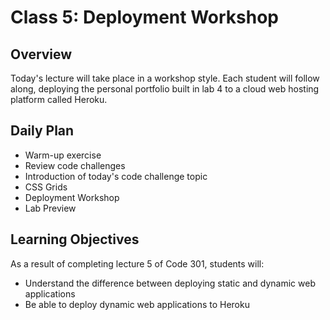 # Class 5: Deployment Workshop 

## Overview

Today's lecture will take place in a workshop style. Each student will follow along, deploying the personal portfolio built in lab 4 to a cloud web hosting platform called Heroku.

## Daily Plan

- Warm-up exercise
- Review code challenges
- Introduction of today's code challenge topic
- CSS Grids
- Deployment Workshop
- Lab Preview

## Learning Objectives

As a result of completing lecture 5 of Code 301, students will:
- Understand the difference between deploying static and dynamic web applications
- Be able to deploy dynamic web applications to Heroku
